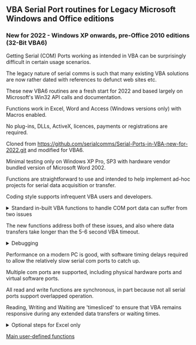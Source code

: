 ## VBA Serial Port routines for Legacy Microsoft Windows and Office editions
### New for 2022 - Windows XP onwards, pre-Office 2010 editions (32-Bit VBA6)

Getting Serial (COM) Ports working as intended in VBA can be surprisingly difficult in certain usage scenarios. 

The legacy nature of serial comms is such that many existing VBA solutions are now rather dated with references to defunct web sites etc. 

These new VBA6 routines are a fresh start for 2022 and based largely on Microsoft's Win32 API calls and documentation. 

Functions work in Excel, Word and Access (Windows versions only) with Macros enabled.

No plug-ins, DLLs, ActiveX, licences, payments or registrations are required.  

Cloned from https://github.com/serialcomms/Serial-Ports-in-VBA-new-for-2022.git and modified for VBA6.

Minimal testing only on Windows XP Pro, SP3 with hardware vendor bundled version of Microsoft Word 2002.

Functions are straightforward to use and intended to help implement ad-hoc projects for serial data acquisition or transfer.

Coding style supports infrequent VBA users and developers.

<details><summary>Standard in-built VBA functions to handle COM port data can suffer from two issues</summary>
<p>

1. Setting port parameters with the VBA open command may not work in some Windows versions e.g.

   `Open "COM1:9600,N,8,1" For Read Access As #1`       \
     _(command line workaround known, settings can revert after reboot)_

2. Attempting to read data when there is none waiting will cause VBA to hang with a 'not responding' message.  
  
   `Get #1, , Read_Data_Byte`  
   
</p>
</details>   
  
The new functions address both of these issues, and also where data transfers take longer than the 5-6 second VBA timeout.

<details><summary>Debugging</summary>
<p>

* Debugging can be set on/off per port with results shown in the VBA immediate window. 

* Extensive debug functionality makes several modules quite verbose. 

* A far more compact version without debug is available in the No-Debug folder. 

</p>
</details>   


Performance on a modern PC is good, with software timing delays required to allow the relatively slow serial com ports to catch up. 

Multiple com ports are supported, including physical hardware ports and virtual software ports. 

All read and write functions are synchronous, in part because not all serial ports support overlapped operation.

Reading, Writing and Waiting are 'timesliced' to ensure that VBA remains responsive during any extended data transfers or waiting times. 

<details><summary>Optional steps for Excel only</summary>
<p>

- Remove comment mark before `Option Private Module` to prevent function names appearing in cell formula drop-down lists. 
- Remove comment mark before `Application.Volatile` where indicated to refresh results when functions are used in cells and the worksheet is recalculated (e.g. with F9 key).

</p>
</details>



[Main user-defined functions](Functions/Function_List.md)

